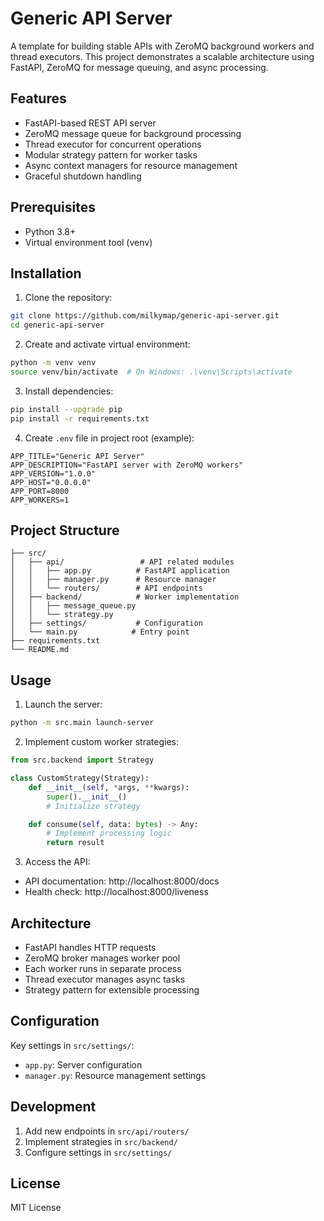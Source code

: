 # Generic API Server

A template for building stable APIs with ZeroMQ background workers and thread executors. This project demonstrates a scalable architecture using FastAPI, ZeroMQ for message queuing, and async processing.

## Features

- FastAPI-based REST API server
- ZeroMQ message queue for background processing
- Thread executor for concurrent operations
- Modular strategy pattern for worker tasks
- Async context managers for resource management
- Graceful shutdown handling

## Prerequisites

- Python 3.8+
- Virtual environment tool (venv)

## Installation

1. Clone the repository:
```bash
git clone https://github.com/milkymap/generic-api-server.git
cd generic-api-server
```

2. Create and activate virtual environment:
```bash
python -m venv venv
source venv/bin/activate  # On Windows: .\venv\Scripts\activate
```

3. Install dependencies:
```bash
pip install --upgrade pip
pip install -r requirements.txt
```

4. Create `.env` file in project root (example):
```plaintext
APP_TITLE="Generic API Server"
APP_DESCRIPTION="FastAPI server with ZeroMQ workers"
APP_VERSION="1.0.0"
APP_HOST="0.0.0.0"
APP_PORT=8000
APP_WORKERS=1
```

## Project Structure

```
├── src/
│   ├── api/                 # API related modules
│   │   ├── app.py          # FastAPI application
│   │   ├── manager.py      # Resource manager
│   │   └── routers/        # API endpoints
│   ├── backend/            # Worker implementation
│   │   ├── message_queue.py
│   │   └── strategy.py
│   ├── settings/           # Configuration
│   └── main.py            # Entry point
├── requirements.txt
└── README.md
```

## Usage

1. Launch the server:
```bash
python -m src.main launch-server
```

2. Implement custom worker strategies:
```python
from src.backend import Strategy

class CustomStrategy(Strategy):
    def __init__(self, *args, **kwargs):
        super().__init__()
        # Initialize strategy

    def consume(self, data: bytes) -> Any:
        # Implement processing logic
        return result
```

3. Access the API:
- API documentation: http://localhost:8000/docs
- Health check: http://localhost:8000/liveness

## Architecture

- FastAPI handles HTTP requests
- ZeroMQ broker manages worker pool
- Each worker runs in separate process
- Thread executor manages async tasks
- Strategy pattern for extensible processing

## Configuration

Key settings in `src/settings/`:
- `app.py`: Server configuration
- `manager.py`: Resource management settings

## Development

1. Add new endpoints in `src/api/routers/`
2. Implement strategies in `src/backend/`
3. Configure settings in `src/settings/`

## License

MIT License